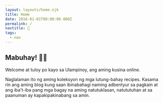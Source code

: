 ```yaml
---
layout: layouts/home.njk
title: Home
date: 2016-01-01T00:00:00.000Z
permalink: /
navtitle: 🍚
tags:
  - nav
---
```


## Mabuhay! 👋🏼

Welcome at tuloy po kayo sa Ulampinoy, ang aming kusina online.

Naglalaman ito ng aming koleksyon ng mga lutung-bahay recipes. Kasama rin ang aming blog kung saan ibinabahagi naming adbentyur sa pagkain at ang iba't-iba pang mga bagay na aming natutuklasan, natututuhan at sa paanuman ay kapakipakinabang sa amin.
